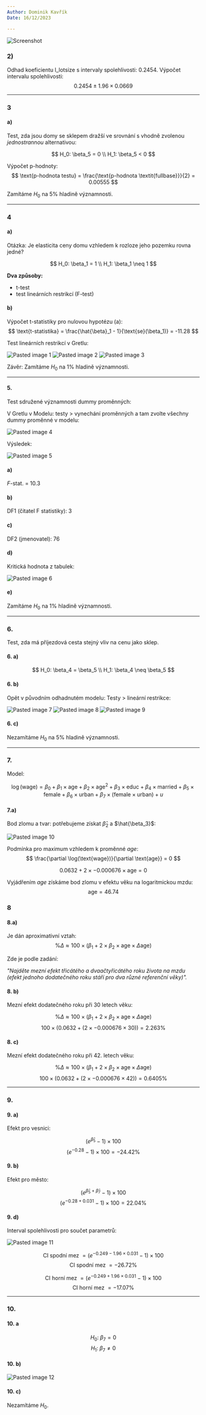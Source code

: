 ```yaml
---
Author: Dominik Kavřík 
Date: 16/12/2023

---
```


![Screenshot](src/Screenshot_2023-12-14_at_8.36.45.png)

### 2)
Odhad koeficientu l_lotsize s intervaly spolehlivosti: $0.2454$. Výpočet intervalu spolehlivosti: 
$$
0.2454 \pm  1.96 \times 0.0669
$$

---
### 3 
#### a)

Test, zda jsou domy se sklepem dražší ve srovnání s vhodně zvolenou *jednostrannou* alternativou:

$$
H_0: \beta_5 = 0 \\
H_1: \beta_5 < 0
$$

Výpočet p-hodnoty:  
$$
\text{p-hodnota testu} = \frac{\text{p-hodnota \textit{fullbase}}}{2} = 0.00555
$$

Zamítáme $H_0$ na 5% hladině významnosti.

---

### 4
#### a)  

Otázka: Je elasticita ceny domu vzhledem k rozloze jeho pozemku rovna jedné?

$$
H_0: \beta_1 = 1 \\
H_1: \beta_1 \neq 1
$$

**Dva způsoby:**
- t-test 
- test lineárních restrikcí (F-test)

#### b) 
Výpočet t-statistiky pro nulovou hypotézu (a):  
$$
\text{t-statistika} = \frac{\hat{\beta}_1 - 1}{\text{se}(\beta_1)} = -11.28
$$

Test lineárních restrikcí v Gretlu:

![Pasted image 1](src/Pasted_image_20231216122026.png)
![Pasted image 2](src/Pasted_image_20231216122313.png)
![Pasted image 3](src/Pasted_image_20231216122437.png)

Závěr: Zamítáme $H_0$ na 1% hladině významnosti.

---
#### 5.

Test sdružené významnosti dummy proměnných:

V Gretlu v Modelu: testy > vynechání proměnných a tam zvolte všechny dummy proměnné v modelu:

![Pasted image 4](src/Pasted_image_20231216123207.png)

Výsledek:

![Pasted image 5](src/Pasted_image_20231216123526.png)

#### a)
$F$-stat. = 10.3

#### b)
DF1 (čitatel F statistiky): 3

#### c) 
DF2 (jmenovatel): 76 

#### d) 
Kritická hodnota z tabulek:

![Pasted image 6](src/Pasted_image_20231216124256.png)

#### e)
Zamítáme $H_0$ na 1% hladině významnosti.

---

### 6.
Test, zda má příjezdová cesta stejný vliv na cenu jako sklep.

#### 6. a)
$$
H_0: \beta_4 = \beta_5 \\
H_1: \beta_4 \neq \beta_5
$$

#### 6. b) 
Opět v původním odhadnutém modelu: Testy > lineární restrikce:

![Pasted image 7](src/Pasted_image_20231216130606.png)
![Pasted image 8](src/Pasted_image_20231216130630.png)
![Pasted image 9](src/Pasted_image_20231216130518.png)

#### 6. c)
Nezamítáme $H_0$ na 5% hladině významnosti.

---
### 7.

Model:

$$
\log(\text{wage}) = \beta_0 + \beta_1 \times \text{age} + \beta_2 \times \text{age}^2 + \beta_3 \times \text{educ} + \beta_4 \times \text{married} + \beta_5 \times \text{female} + \beta_6 \times \text{urban} + \beta_7 \times (\text{female} \times \text{urban}) + u
$$

#### 7.a)

Bod zlomu a tvar: potřebujeme získat $\hat{\beta}_2$ a $\hat{\beta_3}$:

![Pasted image 10](src/Pasted_image_20231216145251.png)

Podmínka pro maximum vzhledem k proměnné *age*:  
$$
\frac{\partial \log(\text{wage})}{\partial \text{age}} = 0
$$

$$
0.0632 + 2 \times -0.000676 \times \text{age} = 0
$$

Vyjádřením *age* získáme bod zlomu v efektu věku na logaritmickou mzdu:  
$$
\text{age} = 46.74
$$

### 8
#### 8.a)

Je dán aproximativní vztah:  
$$
\% \Delta \approx 100 \times (\beta_1 + 2 \times \beta_2 \times \text{age} \times \Delta \text{age})
$$

Zde je podle zadání:

*"Najděte mezní efekt třicátého a dvaačtyřicátého roku života na mzdu (efekt jednoho dodatečného roku stáří pro dva různé referenční věky)".*

#### 8. b)
Mezní efekt dodatečného roku při 30 letech věku:

$$
\% \Delta \approx 100 \times (\beta_1 + 2 \times \beta_2 \times \text{age} \times \Delta \text{age})
$$
$$
100 \times (0.0632 + (2 \times -0.000676 \times 30)) = 2.263\%
$$

#### 8. c)
Mezní efekt dodatečného roku při 42. letech věku:

$$
\% \Delta \approx 100 \times (\beta_1 + 2 \times \beta_2 \times \text{age} \times \Delta \text{age})
$$
$$
100 \times (0.0632 + (2 \times -0.000676 \times 42)) = 0.6405 \%
$$

---

### 9.
#### 9. a) 

Efekt pro vesnici: 

$$
(e^{\hat{\beta}_5}-1)\times100
$$
$$
(e^{-0.28}-1 )\times100 = -24.42 \%
$$

#### 9. b)

Efekt pro město:

$$
(e^{\hat{\beta}_5 +\hat{\beta}_7} - 1) \times 100
$$
$$
(e^{-0.28 + 0.031}- 1) \times 100  = 22.04 \%
$$

#### 9. d) 
Interval spolehlivosti pro součet parametrů:

![Pasted image 11](src/Pasted_image_20231216153506.png)

$$
\text{CI spodní mez }= (e^{-0.249 - 1.96 \times 0.031} - 1 ) \times 100
$$
$$
\text{CI spodní mez }= -26.72 \%
$$

$$
\text{CI horní mez }= (e^{-0.249 + 1.96 \times 0.031} - 1 ) \times 100
$$
$$
\text{CI horní mez }= -17.07 \%
$$

---

### 10.

#### 10. a

$$
H_0:\; \beta_7 = 0
$$
$$
H_1:\; \beta_7 \neq 0
$$

#### 10. b)

![Pasted image 12](src/Pasted_image_20231216155405.png)

#### 10. c)

Nezamítáme $H_0$.
